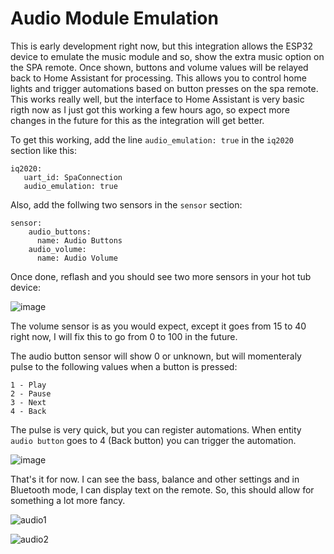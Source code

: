 # Audio Module Emulation

This is early development right now, but this integration allows the ESP32 device to emulate the music module and so, show the extra music option on the SPA remote. Once shown, buttons and volume values will be relayed back to Home Assistant for processing. This allows you to control home lights and trigger automations based on button presses on the spa remote. This works really well, but the interface to Home Assistant is very basic rigth now as I just got this working a few hours ago, so expect more changes in the future for this as the integration will get better.

To get this working, add the line `audio_emulation: true` in the `iq2020` section like this:

```
iq2020:
   uart_id: SpaConnection
   audio_emulation: true
```

Also, add the follwing two sensors in the `sensor` section:

```
sensor:
    audio_buttons:
      name: Audio Buttons
    audio_volume:
      name: Audio Volume
```

Once done, reflash and you should see two more sensors in your hot tub device:

![image](https://github.com/Ylianst/ESP-IQ2020/assets/1319013/c8cbca21-a56a-45c0-b055-8db8baaf21e1)

The volume sensor is as you would expect, except it goes from 15 to 40 right now, I will fix this to go from 0 to 100 in the future.

The audio button sensor will show 0 or unknown, but will momenteraly pulse to the following values when a button is pressed:

```
1 - Play
2 - Pause
3 - Next
4 - Back
```

The pulse is very quick, but you can register automations. When entity `audio button` goes to 4 (Back button) you can trigger the automation.

![image](https://github.com/Ylianst/ESP-IQ2020/assets/1319013/4733fbae-1796-4a15-81e1-31ec6ab28036)

That's it for now. I can see the bass, balance and other settings and in Bluetooth mode, I can display text on the remote. So, this should allow for something a lot more fancy.

![audio1](https://github.com/Ylianst/ESP-IQ2020/assets/1319013/a69a4daf-988e-4551-9632-7e24f7df4380)

![audio2](https://github.com/Ylianst/ESP-IQ2020/assets/1319013/f4381d2f-4501-499c-9310-606992fa220d)
